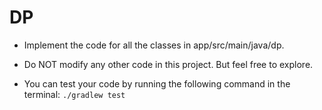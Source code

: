 # DP

- Implement the code for all the classes in app/src/main/java/dp.

- Do NOT modify any other code in this project. But feel free to explore.

- You can test your code by running the following command in the terminal:
`./gradlew test`
